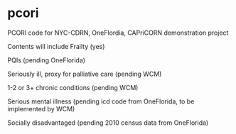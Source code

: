 # pcori
PCORI code for NYC-CDRN, OneFlordia, CAPriCORN demonstration project

Contents will include
  Frailty (yes)
  
  PQIs (pending OneFlorida)
  
  Seriously ill, proxy for palliative care (pending WCM)
  
  1-2 or 3+ chronic conditions (pending WCM)
  
  Serious mental illness (pending icd code from OneFlorida, to be implemented by WCM)
  
  Socially disadvantaged (pending 2010 census data from OneFlorida)
